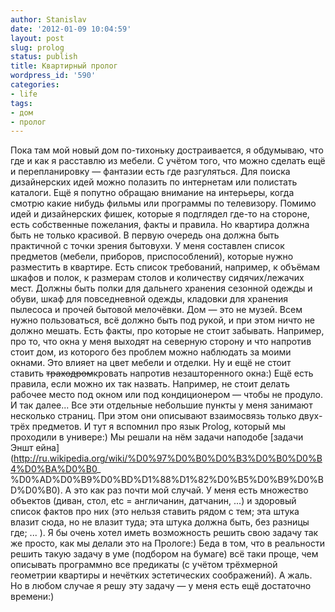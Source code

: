```yaml
---
author: Stanislav
date: '2012-01-09 10:04:59'
layout: post
slug: prolog
status: publish
title: Квартирный пролог
wordpress_id: '590'
categories:
- life
tags:
- дом
- пролог
---
```


Пока там мой новый дом по-тихоньку достраивается, я обдумываю, что где и как я
расставлю из мебели. С учётом того, что можно сделать ещё и перепланировку —
фантазии есть где разгуляться. Для поиска дизайнерских идей можно полазить по
интернетам или полистать каталоги. Ещё я попутно обращаю внимание на
интерьеры, когда смотрю какие нибудь фильмы или программы по телевизору.
Помимо идей и дизайнерских фишек, которые я подглядел где-то на стороне, есть
собственные пожелания, факты и правила. Но квартира должна быть не только
красивой. В первую очередь она должна быть практичной с точки зрения бытовухи.
У меня составлен список предметов (мебели, приборов, приспособлений), которые
нужно разместить в квартире. Есть список требований, например, к объёмам
шкафов и полок, к размерам столов и количеству сидячих/лежачих мест. Должны
быть полки для дальнего хранения сезонной одежды и обуви, шкаф для
повседневной одежды, кладовки для хранения пылесоса и прочей бытовой
мелочёвки. Дом — это не музей. Всем нужно пользоваться, всё должно быть под
рукой, и при этом ничто не должно мешать. Есть факты, про которые не стоит
забывать. Например, про то, что окна у меня выходят на северную сторону и что
напротив стоит дом, из которого без проблем можно наблюдать за моими окнами.
Это влияет на цвет мебели и отделки. Ну и ещё не стоит ставить
<del>траходром</del>кровать напротив незашторенного окна:) Ещё есть правила,
если можно их так назвать. Например, не стоит делать рабочее место под окном
или под кондиционером — чтобы не продуло. И так далее... Все эти отдельные
небольшие пункты у меня занимают несколько страниц. При этом они описывают
взаимосвязь только двух-трёх предметов. И тут я вспомнил про язык Prolog,
который мы проходили в универе:) Мы решали на нём задачи наподобе [задачи Эншт
ейна](http://ru.wikipedia.org/wiki/%D0%97%D0%B0%D0%B3%D0%B0%D0%B4%D0%BA%D0%B0_
%D0%AD%D0%B9%D0%BD%D1%88%D1%82%D0%B5%D0%B9%D0%BD%D0%B0). А это как раз почти
мой случай. У меня есть множество объектов (диван, стол, etc = англичанин,
датчанин, ...) и здоровый список фактов про них (это нельзя ставить рядом с
тем; эта штука влазит сюда, но не влазит туда; эта штука должна быть, без
разницы где; ... ). Я бы очень хотел иметь возможность решить свою задачу так
же просто, как мы делали это на Прологе:) Беда в том, что в реальности решить
такую задачу в уме (подбором на бумаге) всё таки проще, чем описывать
программно все предикаты (с учётом трёхмерной геометрии квартиры и нечётких
эстетических соображений). А жаль. Но в любом случае я решу эту задачу — у
меня есть ещё достаточно времени:)

